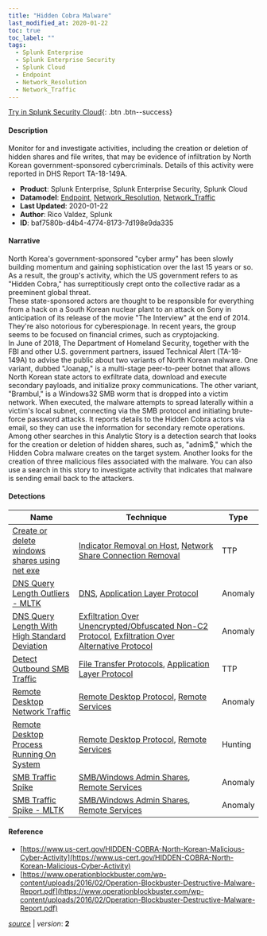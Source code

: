```yaml
---
title: "Hidden Cobra Malware"
last_modified_at: 2020-01-22
toc: true
toc_label: ""
tags:
  - Splunk Enterprise
  - Splunk Enterprise Security
  - Splunk Cloud
  - Endpoint
  - Network_Resolution
  - Network_Traffic
---
```


[Try in Splunk Security Cloud](https://www.splunk.com/en_us/cyber-security.html){: .btn .btn--success}

#### Description

Monitor for and investigate activities, including the creation or deletion of hidden shares and file writes, that may be evidence of infiltration by North Korean government-sponsored cybercriminals. Details of this activity were reported in DHS Report TA-18-149A.

- **Product**: Splunk Enterprise, Splunk Enterprise Security, Splunk Cloud
- **Datamodel**: [Endpoint](https://docs.splunk.com/Documentation/CIM/latest/User/Endpoint), [Network_Resolution](https://docs.splunk.com/Documentation/CIM/latest/User/NetworkResolution), [Network_Traffic](https://docs.splunk.com/Documentation/CIM/latest/User/NetworkTraffic)
- **Last Updated**: 2020-01-22
- **Author**: Rico Valdez, Splunk
- **ID**: baf7580b-d4b4-4774-8173-7d198e9da335

#### Narrative

North Korea's government-sponsored "cyber army" has been slowly building momentum and gaining sophistication over the last 15 years or so. As a result, the group's activity, which the US government refers to as "Hidden Cobra," has surreptitiously crept onto the collective radar as a preeminent global threat.\
These state-sponsored actors are thought to be responsible for everything from a hack on a South Korean nuclear plant to an attack on Sony in anticipation of its release of the movie "The Interview" at the end of 2014. They're also notorious for cyberespionage. In recent years, the group seems to be focused on financial crimes, such as cryptojacking.\
In June of 2018, The Department of Homeland Security, together with the FBI and other U.S. government partners, issued Technical Alert (TA-18-149A) to advise the public about two variants of North Korean malware. One variant, dubbed "Joanap," is a multi-stage peer-to-peer botnet that allows North Korean state actors to exfiltrate data, download and execute secondary payloads, and initialize proxy communications. The other variant, "Brambul," is a Windows32 SMB worm that is dropped into a victim network. When executed, the malware attempts to spread laterally within a victim's local subnet, connecting via the SMB protocol and initiating brute-force password attacks. It reports details to the Hidden Cobra actors via email, so they can use the information for secondary remote operations.\
Among other searches in this Analytic Story is a detection search that looks for the creation or deletion of hidden shares, such as, "adnim$," which the Hidden Cobra malware creates on the target system. Another looks for the creation of three malicious files associated with the malware. You can also use a search in this story to investigate activity that indicates that malware is sending email back to the attackers.

#### Detections

| Name        | Technique   | Type         |
| ----------- | ----------- |--------------|
| [Create or delete windows shares using net exe](/endpoint/create_or_delete_windows_shares_using_net_exe/) | [Indicator Removal on Host](/tags/#indicator-removal-on-host), [Network Share Connection Removal](/tags/#network-share-connection-removal) | TTP |
| [DNS Query Length Outliers - MLTK](/network/dns_query_length_outliers_-_mltk/) | [DNS](/tags/#dns), [Application Layer Protocol](/tags/#application-layer-protocol) | Anomaly |
| [DNS Query Length With High Standard Deviation](/network/dns_query_length_with_high_standard_deviation/) | [Exfiltration Over Unencrypted/Obfuscated Non-C2 Protocol](/tags/#exfiltration-over-unencrypted/obfuscated-non-c2-protocol), [Exfiltration Over Alternative Protocol](/tags/#exfiltration-over-alternative-protocol) | Anomaly |
| [Detect Outbound SMB Traffic](/network/detect_outbound_smb_traffic/) | [File Transfer Protocols](/tags/#file-transfer-protocols), [Application Layer Protocol](/tags/#application-layer-protocol) | TTP |
| [Remote Desktop Network Traffic](/network/remote_desktop_network_traffic/) | [Remote Desktop Protocol](/tags/#remote-desktop-protocol), [Remote Services](/tags/#remote-services) | Anomaly |
| [Remote Desktop Process Running On System](/endpoint/remote_desktop_process_running_on_system/) | [Remote Desktop Protocol](/tags/#remote-desktop-protocol), [Remote Services](/tags/#remote-services) | Hunting |
| [SMB Traffic Spike](/network/smb_traffic_spike/) | [SMB/Windows Admin Shares](/tags/#smb/windows-admin-shares), [Remote Services](/tags/#remote-services) | Anomaly |
| [SMB Traffic Spike - MLTK](/network/smb_traffic_spike_-_mltk/) | [SMB/Windows Admin Shares](/tags/#smb/windows-admin-shares), [Remote Services](/tags/#remote-services) | Anomaly |

#### Reference

* [https://www.us-cert.gov/HIDDEN-COBRA-North-Korean-Malicious-Cyber-Activity](https://www.us-cert.gov/HIDDEN-COBRA-North-Korean-Malicious-Cyber-Activity)
* [https://www.operationblockbuster.com/wp-content/uploads/2016/02/Operation-Blockbuster-Destructive-Malware-Report.pdf](https://www.operationblockbuster.com/wp-content/uploads/2016/02/Operation-Blockbuster-Destructive-Malware-Report.pdf)



[*source*](https://github.com/splunk/security_content/tree/develop/stories/hidden_cobra_malware.yml) \| *version*: **2**
